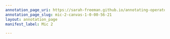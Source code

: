 ```yaml
---
annotation_page_uri: https://sarah-freeman.github.io/annotating-operator/annotations/mic-2-canvas-1-0-00-56-21.json
annotation_page_slug: mic-2-canvas-1-0-00-56-21
layout: annotation_page
manifest_label: Mic 2

---
```

